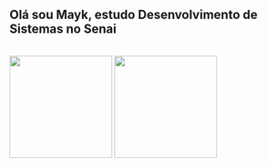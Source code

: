 ## Olá sou Mayk, estudo Desenvolvimento de Sistemas no Senai
<br>
<div>
<img height="180em" src="https://github-readme-stats.vercel.app/api?username=MaykThomazete&show_icons=true&theme=tokyonight&title_color=4493f8&text_color=FFFFFF"/>
<img height="180em" src="https://github-readme-stats.vercel.app/api/top-langs/?username=MaykThomazete&layout=compact&theme=tokyonight&title_color=4493f8&text_color=FFFFFF&langs_count=16"/> <br/>
</div>


<!--
**MaykThomazete/MaykThomazete** is a ✨ _special_ ✨ repository because its `README.md` (this file) appears on your GitHub profile.

Here are some ideas to get you started:

- 🔭 I’m currently working on ...
- 🌱 I’m currently learning ...
- 👯 I’m looking to collaborate on ...
- 🤔 I’m looking for help with ...
- 💬 Ask me about ...
- 📫 How to reach me: ...
- 😄 Pronouns: ...
- ⚡ Fun fact: ...
-->

